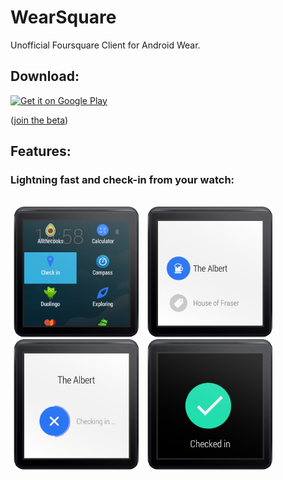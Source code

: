 WearSquare
==========

Unofficial Foursquare Client for Android Wear.

## Download:

[![Get it on Google Play](http://www.android.com/images/brand/get_it_on_play_logo_small.png)](https://play.google.com/store/apps/details?id=eu.inmite.android.gridwichterle) 

([join the beta](https://plus.google.com/communities/101759563856154570864))

## Features:

### Lightning fast and check-in from your watch:
<br />
<img src="graphics/screenshots/check-in-launcher.png" width="200" hspace="5"/>
<img src="graphics/screenshots/checkin-list.png" width="200" hspace="5" />
<img src="graphics/screenshots/checkin-in.png" width="200" hspace="5"/>
<img src="graphics/screenshots/checked-in.png" width="200" hspace="5" />
